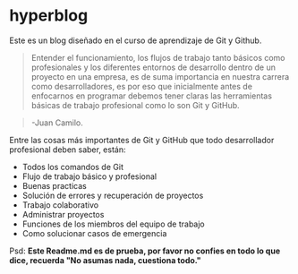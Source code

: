 # hyperblog

Este es un blog diseñado en el curso de aprendizaje de Git y Github.

> Entender el funcionamiento, los flujos de trabajo tanto básicos como profesionales y los diferentes entornos de desarrollo dentro de un proyecto en una empresa, es de suma importancia en nuestra carrera como desarrolladores, es por eso que inicialmente antes de enfocarnos en programar debemos tener claras las herramientas básicas de trabajo profesional como lo son Git y GitHub.

> -Juan Camilo.

Entre las cosas más importantes de Git y GitHub que todo desarrollador profesional deben saber, están:

- Todos los comandos de Git
- Flujo de trabajo básico y profesional
- Buenas practicas
- Solución de errores y recuperación de proyectos
- Trabajo colaborativo
- Administrar proyectos
- Funciones de los miembros del equipo de trabajo
- Como solucionar casos de emergencia

Psd: **Este Readme.md es de prueba, por favor no confies en todo lo que dice, recuerda "No asumas nada, cuestiona todo."**
